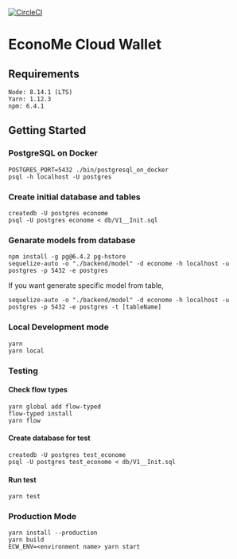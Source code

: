 [![CircleCI](https://circleci.com/gh/Ineeza/EconoMeCloudWallet.png?style=shield&circle-token=9015a64658bf6efb3602cddbf2eae547456731c3)](https://circleci.com/gh/Ineeza/EconoMeCloudWallet)

# EconoMe Cloud Wallet

## Requirements
```
Node: 8.14.1 (LTS)
Yarn: 1.12.3
npm: 6.4.1
```

## Getting Started
### PostgreSQL on Docker
```
POSTGRES_PORT=5432 ./bin/postgresql_on_docker
psql -h localhost -U postgres
```

### Create initial database and tables
```
createdb -U postgres econome
psql -U postgres econome < db/V1__Init.sql
```

### Genarate models from database
```
npm install -g pg@6.4.2 pg-hstore
sequelize-auto -o "./backend/model" -d econome -h localhost -u postgres -p 5432 -e postgres
```
If you want generate specific model from table,
```
sequelize-auto -o "./backend/model" -d econome -h localhost -u postgres -p 5432 -e postgres -t [tableName]
```

### Local Development mode
```
yarn
yarn local
```

### Testing

#### Check flow types
```
yarn global add flow-typed
flow-typed install
yarn flow
```

#### Create database for test
```
createdb -U postgres test_econome
psql -U postgres test_econome < db/V1__Init.sql
```

#### Run test
```
yarn test
```

### Production Mode
```
yarn install --production
yarn build
ECW_ENV=<environment name> yarn start
```

